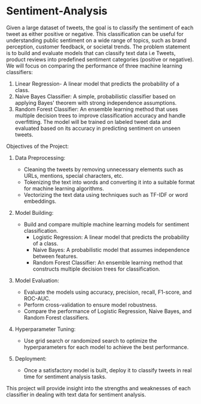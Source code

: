 # Sentiment-Analysis
Given a large dataset of tweets, the goal is to classify the sentiment of each tweet as either positive or negative. This classification can be useful for understanding public sentiment on a wide range of topics, such as brand perception, customer feedback, or societal trends.
The problem statement is to build and evaluate models that can classify text data i.e Tweets, product reviews into predefined sentiment categories (positive or negative). We will focus on comparing the performance of three machine learning classifiers:
1.	Linear Regression- A linear model that predicts the probability of a class.
2.	Naive Bayes Classifier: A simple, probabilistic classifier based on applying Bayes' theorem with strong independence assumptions.
3.	Random Forest Classifier: An ensemble learning method that uses multiple decision trees to improve classification accuracy and handle overfitting.
The model will be trained on labeled tweet data and evaluated based on its accuracy in predicting sentiment on unseen tweets.

Objectives of the Project:
1. Data Preprocessing:
   - Cleaning the tweets by removing unnecessary elements such as URLs, mentions, special characters, etc.
   - Tokenizing the text into words and converting it into a suitable format for machine learning algorithms.
   - Vectorizing the text data using techniques such as TF-IDF or word embeddings.

2. Model Building:
   - Build and compare multiple machine learning models for sentiment classification.
     - Logistic Regression: A linear model that predicts the probability of a class.
     - Naive Bayes: A probabilistic model that assumes independence between features.
     - Random Forest Classifier: An ensemble learning method that constructs multiple decision trees for classification.

3. Model Evaluation:
   - Evaluate the models using accuracy, precision, recall, F1-score, and ROC-AUC.
   - Perform cross-validation to ensure model robustness.
   - Compare the performance of Logistic Regression, Naive Bayes, and Random Forest classifiers.

4. Hyperparameter Tuning:
   - Use grid search or randomized search to optimize the hyperparameters for each model to achieve the best performance.

5. Deployment:
   - Once a satisfactory model is built, deploy it to classify tweets in real time for sentiment analysis tasks.

This project will provide insight into the strengths and weaknesses of each classifier in dealing with text data for sentiment analysis. 
